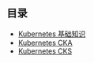 ## 目录

* [Kubernetes 基础知识](01.Kubernetes_Notes.md)
* [Kubernetes CKA](02.Kubernetes_CKA.md)
* [Kubernetes CKS](04.Kubernetes_CKS.md)
